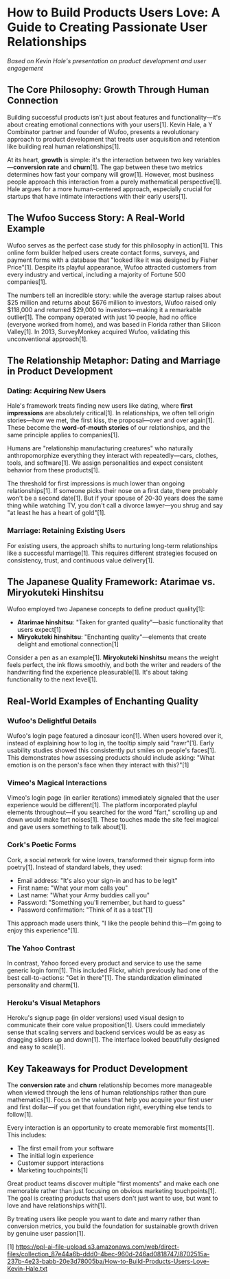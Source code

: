 # How to Build Products Users Love: A Guide to Creating Passionate User Relationships

*Based on Kevin Hale's presentation on product development and user engagement*

## The Core Philosophy: Growth Through Human Connection

Building successful products isn't just about features and functionality—it's about creating emotional connections with your users[1]. Kevin Hale, a Y Combinator partner and founder of Wufoo, presents a revolutionary approach to product development that treats user acquisition and retention like building real human relationships[1].

At its heart, **growth** is simple: it's the interaction between two key variables—**conversion rate** and **churn**[1]. The gap between these two metrics determines how fast your company will grow[1]. However, most business people approach this interaction from a purely mathematical perspective[1]. Hale argues for a more human-centered approach, especially crucial for startups that have intimate interactions with their early users[1].

## The Wufoo Success Story: A Real-World Example

Wufoo serves as the perfect case study for this philosophy in action[1]. This online form builder helped users create contact forms, surveys, and payment forms with a database that "looked like it was designed by Fisher Price"[1]. Despite its playful appearance, Wufoo attracted customers from every industry and vertical, including a majority of Fortune 500 companies[1].

The numbers tell an incredible story: while the average startup raises about $25 million and returns about $676 million to investors, Wufoo raised only $118,000 and returned $29,000 to investors—making it a remarkable outlier[1]. The company operated with just 10 people, had no office (everyone worked from home), and was based in Florida rather than Silicon Valley[1]. In 2013, SurveyMonkey acquired Wufoo, validating this unconventional approach[1].

## The Relationship Metaphor: Dating and Marriage in Product Development

### Dating: Acquiring New Users

Hale's framework treats finding new users like dating, where **first impressions** are absolutely critical[1]. In relationships, we often tell origin stories—how we met, the first kiss, the proposal—over and over again[1]. These become the **word-of-mouth stories** of our relationships, and the same principle applies to companies[1].

Humans are "relationship manufacturing creatures" who naturally anthropomorphize everything they interact with repeatedly—cars, clothes, tools, and software[1]. We assign personalities and expect consistent behavior from these products[1].

The threshold for first impressions is much lower than ongoing relationships[1]. If someone picks their nose on a first date, there probably won't be a second date[1]. But if your spouse of 20-30 years does the same thing while watching TV, you don't call a divorce lawyer—you shrug and say "at least he has a heart of gold"[1].

### Marriage: Retaining Existing Users

For existing users, the approach shifts to nurturing long-term relationships like a successful marriage[1]. This requires different strategies focused on consistency, trust, and continuous value delivery[1].

## The Japanese Quality Framework: Atarimae vs. Miryokuteki Hinshitsu

Wufoo employed two Japanese concepts to define product quality[1]:

- **Atarimae hinshitsu**: "Taken for granted quality"—basic functionality that users expect[1]
- **Miryokuteki hinshitsu**: "Enchanting quality"—elements that create delight and emotional connection[1]

Consider a pen as an example[1]. **Miryokuteki hinshitsu** means the weight feels perfect, the ink flows smoothly, and both the writer and readers of the handwriting find the experience pleasurable[1]. It's about taking functionality to the next level[1].

## Real-World Examples of Enchanting Quality

### Wufoo's Delightful Details

Wufoo's login page featured a dinosaur icon[1]. When users hovered over it, instead of explaining how to log in, the tooltip simply said "rawr"[1]. Early usability studies showed this consistently put smiles on people's faces[1]. This demonstrates how assessing products should include asking: "What emotion is on the person's face when they interact with this?"[1]

### Vimeo's Magical Interactions

Vimeo's login page (in earlier iterations) immediately signaled that the user experience would be different[1]. The platform incorporated playful elements throughout—if you searched for the word "fart," scrolling up and down would make fart noises[1]. These touches made the site feel magical and gave users something to talk about[1].

### Cork's Poetic Forms

Cork, a social network for wine lovers, transformed their signup form into poetry[1]. Instead of standard labels, they used:
- Email address: "It's also your sign-in and has to be legit"
- First name: "What your mom calls you"  
- Last name: "What your Army buddies call you"
- Password: "Something you'll remember, but hard to guess"
- Password confirmation: "Think of it as a test"[1]

This approach made users think, "I like the people behind this—I'm going to enjoy this experience"[1].

### The Yahoo Contrast

In contrast, Yahoo forced every product and service to use the same generic login form[1]. This included Flickr, which previously had one of the best call-to-actions: "Get in there"[1]. The standardization eliminated personality and charm[1].

### Heroku's Visual Metaphors

Heroku's signup page (in older versions) used visual design to communicate their core value proposition[1]. Users could immediately sense that scaling servers and backend services would be as easy as dragging sliders up and down[1]. The interface looked beautifully designed and easy to scale[1].

## Key Takeaways for Product Development

The **conversion rate** and **churn** relationship becomes more manageable when viewed through the lens of human relationships rather than pure mathematics[1]. Focus on the values that help you acquire your first user and first dollar—if you get that foundation right, everything else tends to follow[1].

Every interaction is an opportunity to create memorable first moments[1]. This includes:
- The first email from your software
- The initial login experience  
- Customer support interactions
- Marketing touchpoints[1]

Great product teams discover multiple "first moments" and make each one memorable rather than just focusing on obvious marketing touchpoints[1]. The goal is creating products that users don't just want to use, but want to love and have relationships with[1].

By treating users like people you want to date and marry rather than conversion metrics, you build the foundation for sustainable growth driven by genuine user passion[1].

[1] https://ppl-ai-file-upload.s3.amazonaws.com/web/direct-files/collection_87e44a6b-ddd0-4bec-960d-246ad0818747/8702515a-237b-4e23-babb-20e3d78005ba/How-to-Build-Products-Users-Love-Kevin-Hale.txt